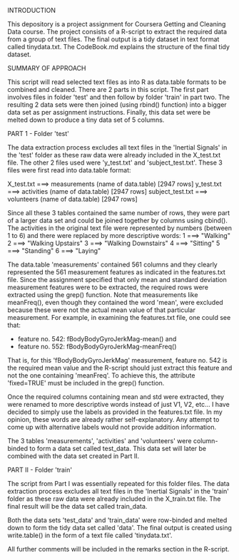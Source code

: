 INTRODUCTION

This depository is a project assignment for Coursera Getting and Cleaning Data course. The project consists of a R-script to extract the required data from a group of text files. The final output is  a tidy dataset in text format called tinydata.txt. 
The CodeBook.md explains the structure of the final tidy dataset. 


SUMMARY OF APPROACH 

This script will read selected text files as into R as data.table formats to be combined and cleaned. There are 2 parts in this script. The first part involves files in folder 'test' and then follow by folder 'train' in part two. The resulting 2 data sets were then joined (using rbind() function) into a bigger data set as per assignment instructions. Finally, this data set were be melted down to produce a tiny data set of 5 columns.


PART 1 - Folder 'test'

The data extraction process excludes all text files in the 'Inertial Signals' in the 'test' folder as these raw data were already included in the X_test.txt file. The other 2 files used were 'y_test.txt' and 'subject_test.txt'. These 3 files were first read into data.table format:

X_test.txt  ===> measurements (name of data.table) [2947 rows]
y_test.txt  ===> activities (name of data.table) [2947 rows]
subject_test.txt  ===> volunteers (name of data.table) [2947 rows]

Since all these 3 tables contained the same number of rows, they were part of a larger data set and could be joined together by columns using cbind(). The activities in the original text file were represented by numbers (between 1 to 6) and there were replaced by more descriptive words: 
   1 ===> "Walking" 
   2 ===> "Walking Upstairs" 
   3 ===> "Walking Downstairs" 
   4 ===> "Sitting" 
   5 ===> "Standing" 
   6 ===> "Laying" 

The data.table 'measurements' contained 561 columns and they clearly represented the 561 measurement features as indicated in the features.txt file. Since the assignment specified that only mean and standard deviation measurement features were to be extracted, the required rows were extracted using the grep() function. Note that measurements like meanFreq(), even though they contained the word 'mean', were excluded because these were not the actual mean value of that particular measurement. For example, in examining the features.txt file, one could see that:

  - feature no. 542: fBodyBodyGyroJerkMag-mean() and 
  - feature no. 552: fBodyBodyGyroJerkMag-meanFreq()

That is, for this 'fBodyBodyGyroJerkMag' measurement, feature no. 542 is the required mean value and the R-script should just extract this feature and not the one containing 'meanFreq'. To achieve this, the attribute 'fixed=TRUE' must be included in the grep() function.

Once the required columns containing mean and std were extracted, they were renamed to more descriptive words instead of just V1, V2, etc… I have decided to simply use the labels as provided in the features.txt file. In my opinion, these words are already rather self-explanatory. Any attempt to come up with alternative labels would not provide addition information.

The 3 tables 'measurements', 'activities' and 'volunteers' were column-binded to form a data set called test_data. This data set will later be combined with the data set created in Part II.



PART II - Folder 'train'

The script from Part I was essentially repeated for this folder files. The data extraction process excludes all text files in the 'Inertial Signals' in the 'train' folder as these raw data were already included in the X_train.txt file. The final result will be the data set called train_data.

Both the data sets 'test_data' and 'train_data' were row-binded and melted down to form the tidy data set called 'data'. The final output is created using write.table() in the form of a text file called 'tinydata.txt'. 

All further comments will be included in the remarks section in the R-script.
